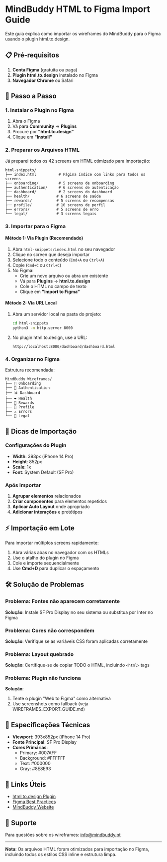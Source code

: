 # MindBuddy HTML to Figma Import Guide

Este guia explica como importar os wireframes do MindBuddy para o Figma usando o plugin html.to.design.

## 📋 Pré-requisitos

1. **Conta Figma** (gratuita ou paga)
2. **Plugin html.to.design** instalado no Figma
3. **Navegador Chrome** ou Safari

## 🚀 Passo a Passo

### 1. Instalar o Plugin no Figma

1. Abra o Figma
2. Vá para **Community** → **Plugins**
3. Procure por **"html.to.design"**
4. Clique em **"Install"**

### 2. Preparar os Arquivos HTML

Já preparei todos os 42 screens em HTML otimizado para importação:

```
html-snippets/
├── index.html          # Página índice com links para todos os screens
├── onboarding/         # 5 screens de onboarding
├── authentication/     # 6 screens de autenticação
├── dashboard/          # 2 screens do dashboard
├── health/            # 6 screens de saúde
├── rewards/           # 5 screens de recompensas
├── profile/           # 10 screens de perfil
├── errors/            # 5 screens de erro
└── legal/             # 3 screens legais
```

### 3. Importar para o Figma

#### Método 1: Via Plugin (Recomendado)

1. Abra `html-snippets/index.html` no seu navegador
2. Clique no screen que deseja importar
3. Selecione todo o conteúdo (`Cmd+A` ou `Ctrl+A`)
4. Copie (`Cmd+C` ou `Ctrl+C`)
5. No Figma:
   - Crie um novo arquivo ou abra um existente
   - Vá para **Plugins** → **html.to.design**
   - Cole o HTML no campo de texto
   - Clique em **"Import to Figma"**

#### Método 2: Via URL Local

1. Abra um servidor local na pasta do projeto:
   ```bash
   cd html-snippets
   python3 -m http.server 8000
   ```
2. No plugin html.to.design, use a URL:
   ```
   http://localhost:8000/dashboard/dashboard.html
   ```

### 4. Organizar no Figma

Estrutura recomendada:

```
MindBuddy Wireframes/
├── 📱 Onboarding
├── 🔐 Authentication  
├── 📊 Dashboard
├── ❤️ Health
├── 🎁 Rewards
├── 👤 Profile
├── ⚠️ Errors
└── 📜 Legal
```

## 🎨 Dicas de Importação

### Configurações do Plugin

- **Width**: 393px (iPhone 14 Pro)
- **Height**: 852px
- **Scale**: 1x
- **Font**: System Default (SF Pro)

### Após Importar

1. **Agrupar elementos** relacionados
2. **Criar componentes** para elementos repetidos
3. **Aplicar Auto Layout** onde apropriado
4. **Adicionar interações** e protótipos

## ⚡ Importação em Lote

Para importar múltiplos screens rapidamente:

1. Abra várias abas no navegador com os HTMLs
2. Use o atalho do plugin no Figma
3. Cole e importe sequencialmente
4. Use **Cmd+D** para duplicar o espaçamento

## 🛠️ Solução de Problemas

### Problema: Fontes não aparecem corretamente
**Solução**: Instale SF Pro Display no seu sistema ou substitua por Inter no Figma

### Problema: Cores não correspondem
**Solução**: Verifique se as variáveis CSS foram aplicadas corretamente

### Problema: Layout quebrado
**Solução**: Certifique-se de copiar TODO o HTML, incluindo `<html>` tags

### Problema: Plugin não funciona
**Solução**: 
1. Tente o plugin "Web to Figma" como alternativa
2. Use screenshots como fallback (veja WIREFRAMES_EXPORT_GUIDE.md)

## 📱 Especificações Técnicas

- **Viewport**: 393x852px (iPhone 14 Pro)
- **Fonte Principal**: SF Pro Display
- **Cores Primárias**: 
  - Primary: #007AFF
  - Background: #FFFFFF
  - Text: #000000
  - Gray: #8E8E93

## 🔗 Links Úteis

- [html.to.design Plugin](https://www.figma.com/community/plugin/1159123024924461424/)
- [Figma Best Practices](https://www.figma.com/best-practices/)
- [MindBuddy Website](https://mindbuddy.pt)

## 📧 Suporte

Para questões sobre os wireframes: info@mindbuddy.pt

---

**Nota**: Os arquivos HTML foram otimizados para importação no Figma, incluindo todos os estilos CSS inline e estrutura limpa.